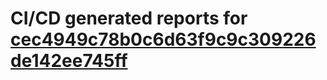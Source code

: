 # CI/CD generated reports for [cec4949c78b0c6d63f9c9c309226de142ee745ff](https://github.com/hydephp/develop/commit/cec4949c78b0c6d63f9c9c309226de142ee745ff)

